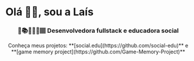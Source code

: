 # Olá 👋🏽, sou a Laís

<h3 style="text-align: center;"> 🔭📚👩🏽‍💻🏽 Desenvolvedora fullstack e educadora social </h3>

<p style="text-align: center;">Conheça meus projetos: **[social.edu](https://github.com/social-edu)**  e **[game memory project](https://github.com/Game-Memory-Project)** </p>
